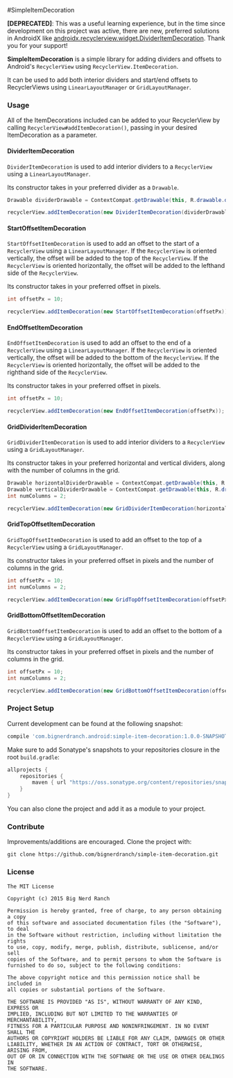 #SimpleItemDecoration

**[DEPRECATED]**: This was a useful learning experience, but in the time since development on this project was active, there are new, preferred solutions in AndroidX like [androidx.recyclerview.widget.DividerItemDecoration](https://developer.android.com/reference/androidx/recyclerview/widget/DividerItemDecoration).
Thank you for your support!

**SimpleItemDecoration** is a simple library for adding dividers and offsets to Android's `RecyclerView` using `RecyclerView.ItemDecoration`.

It can be used to add both interior dividers and start/end offsets to RecyclerViews using `LinearLayoutManager` or `GridLayoutManager`.

### Usage

All of the ItemDecorations included can be added to your RecyclerView by calling `RecyclerView#addItemDecoration()`, passing in your desired ItemDecoration as a parameter.

#### DividerItemDecoration

`DividerItemDecoration` is used to add interior dividers to a `RecyclerView` using a `LinearLayoutManager`. 

Its constructor takes in your preferred divider as a `Drawable`.

```java
Drawable dividerDrawable = ContextCompat.getDrawable(this, R.drawable.divider_sample);

recyclerView.addItemDecoration(new DividerItemDecoration(dividerDrawable));
```

#### StartOffsetItemDecoration

`StartOffsetItemDecoration` is used to add an offset to the start of a `RecyclerView` using a `LinearLayoutManager`. 
If the `RecyclerView` is oriented vertically, the offset will be added to the top of the `RecyclerView`.
If the `RecyclerView` is oriented horizontally, the offset will be added to the lefthand side of the `RecyclerView`.

Its constructor takes in your preferred offset in pixels.

```java
int offsetPx = 10;

recyclerView.addItemDecoration(new StartOffsetItemDecoration(offsetPx));
```

#### EndOffsetItemDecoration

`EndOffsetItemDecoration` is used to add an offset to the end of a `RecyclerView` using a `LinearLayoutManager`. 
If the `RecyclerView` is oriented vertically, the offset will be added to the bottom of the `RecyclerView`.
If the `RecyclerView` is oriented horizontally, the offset will be added to the righthand side of the `RecyclerView`.

Its constructor takes in your preferred offset in pixels.

```java
int offsetPx = 10;

recyclerView.addItemDecoration(new EndOffsetItemDecoration(offsetPx));
```

#### GridDividerItemDecoration

`GridDividerItemDecoration` is used to add interior dividers to a `RecyclerView` using a `GridLayoutManager`. 

Its constructor takes in your preferred horizontal and vertical dividers, along with the number of columns in the grid.

```java
Drawable horizontalDividerDrawable = ContextCompat.getDrawable(this, R.drawable.divider_horizontal);
Drawable verticalDividerDrawable = ContextCompat.getDrawable(this, R.drawable.divider_vertical);
int numColumns = 2;

recyclerView.addItemDecoration(new GridDividerItemDecoration(horizontalDividerDrawable, verticalDividerDrawable, numColumns));
```

#### GridTopOffsetItemDecoration

`GridTopOffsetItemDecoration` is used to add an offset to the top of a `RecyclerView` using a `GridLayoutManager`. 

Its constructor takes in your preferred offset in pixels and the number of columns in the grid.

```java
int offsetPx = 10;
int numColumns = 2;

recyclerView.addItemDecoration(new GridTopOffsetItemDecoration(offsetPx, numColumns));
```

#### GridBottomOffsetItemDecoration

`GridBottomOffsetItemDecoration` is used to add an offset to the bottom of a `RecyclerView` using a `GridLayoutManager`. 

Its constructor takes in your preferred offset in pixels and the number of columns in the grid.

```java
int offsetPx = 10;
int numColumns = 2;

recyclerView.addItemDecoration(new GridBottomOffsetItemDecoration(offsetPx, numColumns));
```

### Project Setup

Current development can be found at the following snapshot:
```gradle
compile 'com.bignerdranch.android:simple-item-decoration:1.0.0-SNAPSHOT'
```

Make sure to add Sonatype's snapshots to your repositories closure in the root `build.gradle`:
```gradle
allprojects {
    repositories {
        maven { url "https://oss.sonatype.org/content/repositories/snapshots" }
    }
}
```
You can also clone the project and add it as a module to your project.

### Contribute

Improvements/additions are encouraged. Clone the project with:

```
git clone https://github.com/bignerdranch/simple-item-decoration.git
```

### License

```
The MIT License

Copyright (c) 2015 Big Nerd Ranch

Permission is hereby granted, free of charge, to any person obtaining a copy
of this software and associated documentation files (the "Software"), to deal
in the Software without restriction, including without limitation the rights
to use, copy, modify, merge, publish, distribute, sublicense, and/or sell
copies of the Software, and to permit persons to whom the Software is
furnished to do so, subject to the following conditions:

The above copyright notice and this permission notice shall be included in
all copies or substantial portions of the Software.

THE SOFTWARE IS PROVIDED "AS IS", WITHOUT WARRANTY OF ANY KIND, EXPRESS OR
IMPLIED, INCLUDING BUT NOT LIMITED TO THE WARRANTIES OF MERCHANTABILITY,
FITNESS FOR A PARTICULAR PURPOSE AND NONINFRINGEMENT. IN NO EVENT SHALL THE
AUTHORS OR COPYRIGHT HOLDERS BE LIABLE FOR ANY CLAIM, DAMAGES OR OTHER
LIABILITY, WHETHER IN AN ACTION OF CONTRACT, TORT OR OTHERWISE, ARISING FROM,
OUT OF OR IN CONNECTION WITH THE SOFTWARE OR THE USE OR OTHER DEALINGS IN
THE SOFTWARE.
```
